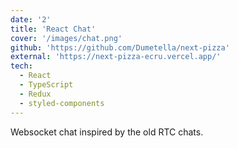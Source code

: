 ```yaml
---
date: '2'
title: 'React Chat'
cover: '/images/chat.png'
github: 'https://github.com/Dumetella/next-pizza'
external: 'https://next-pizza-ecru.vercel.app/'
tech:
  - React
  - TypeScript
  - Redux
  - styled-components
---
```


Websocket chat inspired by the old RTC chats.